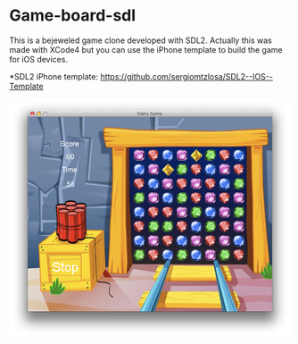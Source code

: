 Game-board-sdl
==============

This is a bejeweled game clone developed with SDL2. Actually this was made with XCode4 but you can use the iPhone template to build the game for iOS devices.

 *SDL2 iPhone template: https://github.com/sergiomtzlosa/SDL2--IOS--Template

![ScreenShot](https://github.com/sergiomtzlosa/game-board-sdl/blob/master/screenshot.png)